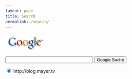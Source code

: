 ```yaml
---
layout: page
title: Search
permalink: /search/
---
```



<form method="GET" action="http://www.google.com/search">
<a href="http://www.google.com/"><img border="0" src="/images/Logo_40wht.gif" alt="Google" /></a>

<p> <input type="text" name="q" size="31" maxlength="255" /> <input type="submit" name="btnG" value="Google Suche" /></p>
    <p> <input type="hidden" name="domains" value="http://blog.mayer.tv" /> <input type="hidden" name="ie" value="iso-8859-1" /> <input type="hidden" name="oe" value="iso-8859-1" />
<input type="radio" name="sitesearch" value="http://blog.mayer.tv" checked="checked" />
 http://blog.mayer.tv


